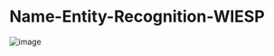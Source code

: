 # Name-Entity-Recognition-WIESP

![image](https://user-images.githubusercontent.com/65801167/188101825-7bf6d852-ef55-4aca-b91d-bf349a50caf6.png)
